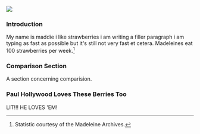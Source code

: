<a href="https://www.juncture-digital.org"><img src="https://juncture-digital.github.io/juncture/static/images/ve-button.png"></a>

<param ve-config 
title="Strawberry Economics"    
source-image="https://upload.wikimedia.org/wikipedia/commons/3/35/Strawberry_poison_dart_frog_%2870539%29.jpg"   
banner="https://upload.wikimedia.org/wikipedia/commons/3/35/Strawberry_poison_dart_frog_%2870539%29.jpg" 
height=100
author="Madeleine Berry"
layout="vertical">

### Introduction 

My name is maddie i like strawberries i am writing a filler paragraph i am typing as fast as possible but it's still not very fast et cetera. Madeleines eat 100 strawberries per week.[^1]

<param ve-image
	   src="gh:maddowd/plant-humanities-summer-program/main/session-two/Strawb.jpg"
	   caption="An advertisement of a strawberry from *Allan's Strawberry Catalogue*, 1899">
	   
### Comparison Section 

A section concerning comparision. 

<param ve-compare
               src="wc:Garden_strawberry_(Fragaria_×_ananassa)_single2.jpg"
               caption="Strawberry">
<param ve-compare
               src="wc:Garden_strawberry_(Fragaria_×_ananassa)_halved.jpg">
			   
### Paul Hollywood Loves These Berries Too

LIT!!! HE LOVES 'EM!

<param ve-video
               src="895DfGuoqvU">

<param ve-video
               src="895DfGuoqvU"
               start="3:40"
               end="4:00">


[^1]: Statistic courtesy of the Madeleine Archives.
